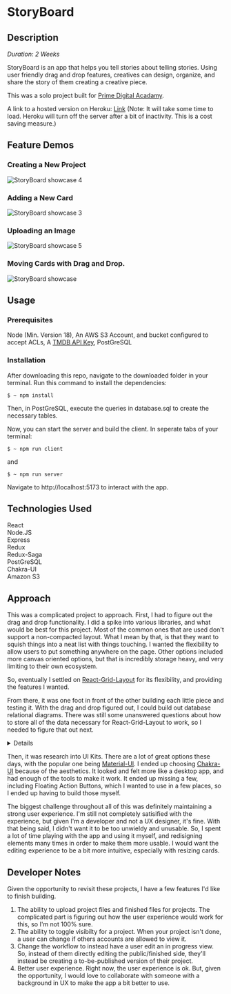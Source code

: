 # StoryBoard

## Description

_Duration: 2 Weeks_

StoryBoard is an app that helps you tell stories about telling stories. Using user friendly drag and drop features, creatives can design, organize, and share the story of them creating a creative piece.

This was a solo project built for [Prime Digital Acadamy](https://www.primeacademy.io/).

A link to a hosted version on Heroku: [Link](https://storyboard-prime-solo-83bdfbec8c5e.herokuapp.com) (Note: It will take some time to load. Heroku will turn off the server after a bit of inactivity. This is a cost saving measure.)

## Feature Demos
### Creating a New Project
![StoryBoard showcase 4](https://github.com/user-attachments/assets/7e1783ec-fa10-443f-9aa3-46b11c490871)
### Adding a New Card
![StoryBoard showcase 3](https://github.com/user-attachments/assets/05578f57-360a-4ad9-8c87-be2e4c3f0ff9)
### Uploading an Image
![StoryBoard showcase 5](https://github.com/user-attachments/assets/cc5f23b2-06b8-4678-b539-652f9bb52682)
### Moving Cards with Drag and Drop.
![StoryBoard showcase](https://github.com/user-attachments/assets/adc34216-1acf-4f02-b492-eebafa5e5a7d)



## Usage

### Prerequisites

Node (Min. Version 18),
An AWS S3 Account, and bucket configured to accept ACLs,
A [TMDB API Key](https://developer.themoviedb.org/docs/getting-started),
PostGreSQL

### Installation

After downloading this repo, navigate to the downloaded folder in your terminal. Run this command to install the dependencies:

```
$ ~ npm install
```

Then, in PostGreSQL, execute the queries in database.sql to create the necessary tables.

Now, you can start the server and build the client. In seperate tabs of your terminal:

```
$ ~ npm run client
```

and

```
$ ~ npm run server
```

Navigate to http://localhost:5173 to interact with the app.

## Technologies Used

React  
Node.JS  
Express  
Redux  
Redux-Saga  
PostGreSQL  
Chakra-UI  
Amazon S3

## Approach

This was a complicated project to approach. First, I had to figure out the drag and drop functionality. I did a spike into various libraries, and what would be best for this project. Most of the common ones that are used don't support a non-compacted layout. What I mean by that, is that they want to squish things into a neat list with things touching. I wanted the flexibility to allow users to put something anywhere on the page. Other options included more canvas oriented options, but that is incredibly storage heavy, and very limiting to their own ecosystem.

So, eventually I settled on [React-Grid-Layout](https://www.npmjs.com/package/react-grid-layout) for its flexibility, and providing the features I wanted.

From there, it was one foot in front of the other building each little piece and testing it. With the drag and drop figured out, I could build out database relational diagrams. There was still some unanswered questions about how to store all of the data necessary for React-Grid-Layout to work, so I needed to figure that out next. <summary><details>![solo-project_1](https://github.com/user-attachments/assets/48b6244f-9341-4a2c-a0d3-e1f737c2520a)</details></summary>

Then, it was research into UI Kits. There are a lot of great options these days, with the popular one being [Material-UI](https://mui.com/material-ui/). I ended up choosing [Chakra-UI](https://v2.chakra-ui.com/) because of the aesthetics. It looked and felt more like a desktop app, and had enough of the tools to make it work. It ended up missing a few, including Floating Action Buttons, which I wanted to use in a few places, so I ended up having to build those myself.

The biggest challenge throughout all of this was definitely maintaining a strong user experience. I'm still not completely satisified with the experience, but given I'm a developer and not a UX designer, it's fine. With that being said, I didn't want it to be too unwieldy and unusable. So, I spent a lot of time playing with the app and using it myself, and redisigning elements many times in order to make them more usable. I would want the editing experience to be a bit more intuitive, especially with resizing cards.


## Developer Notes

Given the opportunity to revisit these projects, I have a few features I'd like to finish building.

1. The ability to upload project files and finished files for projects. The complicated part is figuring out how the user experience would work for this, so I'm not 100% sure.
2. The ability to toggle visibilty for a project. When your project isn't done, a user can change if others accounts are allowed to view it.
3. Change the workflow to instead have a user edit an in progress view. So, instead of them directly editing the public/finished side, they'll instead be creating a to-be-published version of their project.
4. Better user experience. Right now, the user experience is ok. But, given the opportunity, I would love to collaborate with someone with a background in UX to make the app a bit better to use.
